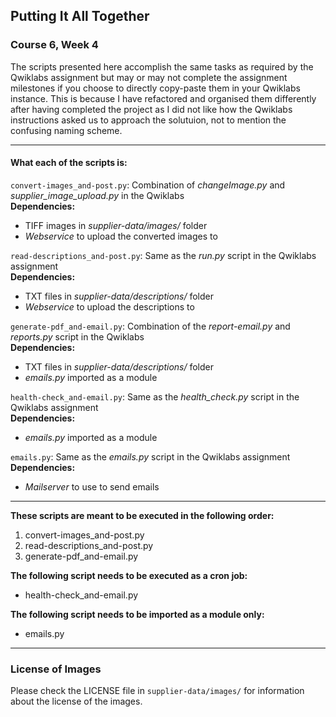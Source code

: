 ## Putting It All Together
### Course 6, Week 4

The scripts presented here accomplish the same tasks as required by
the Qwiklabs assignment but may or may not complete the assignment
milestones if you choose to directly copy-paste them in your Qwiklabs
instance. This is because I have refactored and organised them differently
after having completed the project as I did not like how the Qwiklabs
instructions asked us to approach the solutuion, not to mention the
confusing naming scheme.

---

#### What each of the scripts is:
`convert-images_and-post.py`: Combination of _changeImage.py_ and
_supplier\_image\_upload.py_ in the Qwiklabs  
**Dependencies:**  
- TIFF images in _supplier-data/images/_ folder  
- _Webservice_ to upload the converted images to  

`read-descriptions_and-post.py`: Same as the _run.py_ script in the
Qwiklabs assignment  
**Dependencies:**  
- TXT files in _supplier-data/descriptions/_ folder  
- _Webservice_ to upload the descriptions to  

`generate-pdf_and-email.py`: Combination of the _report-email.py_
and _reports.py_ script	in the Qwiklabs  
**Dependencies:**  
- TXT files in _supplier-data/descriptions/_ folder  
- _emails.py_ imported as a module  

`health-check_and-email.py`: Same as the _health_check.py_ script
in the Qwiklabs assignment  
**Dependencies:**  
- _emails.py_ imported as a module  

`emails.py`: Same as the _emails.py_ script in the Qwiklabs
assignment  
**Dependencies:**  
- _Mailserver_ to use to send emails  

---

**These scripts are meant to be executed in the following order:**
1. convert-images_and-post.py
2. read-descriptions_and-post.py
3. generate-pdf_and-email.py

**The following script needs to be executed as a cron job:**
- health-check_and-email.py

**The following script needs to be imported as a module only:**
- emails.py

---

### License of Images
Please check the LICENSE file in `supplier-data/images/` for information
about the license of the images.

